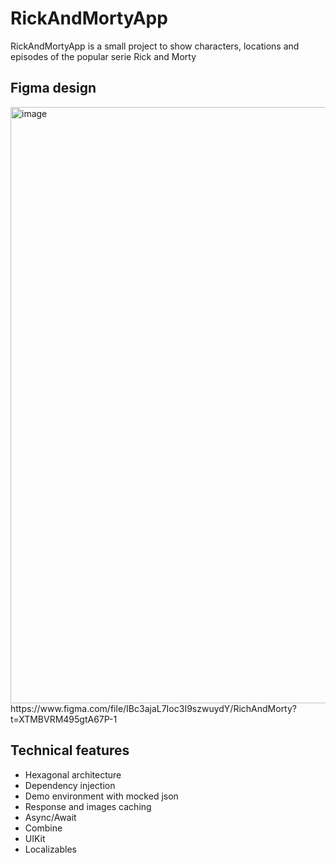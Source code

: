 # RickAndMortyApp
RickAndMortyApp is a small project to show characters, locations and episodes of the popular serie Rick and Morty

## Figma design
<img width="954" alt="image" src="https://user-images.githubusercontent.com/56566735/216603835-9430b0a6-3d43-415b-9d75-1f792ac99dce.png">
https://www.figma.com/file/IBc3ajaL7Ioc3I9szwuydY/RichAndMorty?t=XTMBVRM495gtA67P-1

## Technical features
* Hexagonal architecture
* Dependency injection
* Demo environment with mocked json
* Response and images caching
* Async/Await
* Combine
* UIKit
* Localizables
